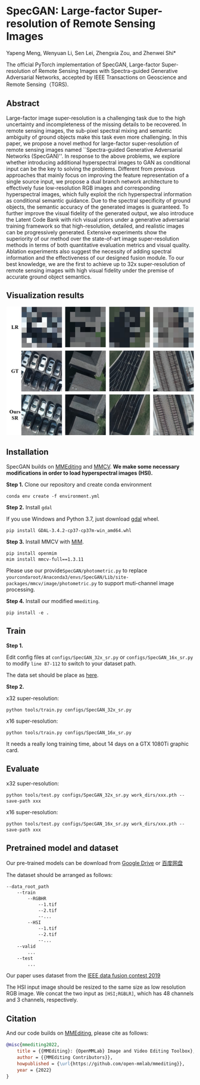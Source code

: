 # SpecGAN: Large-factor Super-resolution of Remote Sensing Images
Yapeng Meng, Wenyuan Li, Sen Lei, Zhengxia Zou, and Zhenwei Shi*

The official PyTorch implementation of SpecGAN, Large-factor Super-resolution of Remote Sensing Images with Spectra-guided Generative Adversarial Networks, accepted by IEEE Transactions on Geoscience and Remote Sensing（TGRS).

## Abstract
Large-factor image super-resolution is a challenging task due to the high uncertainty and incompleteness of the missing details to be recovered. In remote sensing images, the sub-pixel spectral mixing and semantic ambiguity of ground objects make this task even more challenging. In this paper, we propose a novel method for large-factor super-resolution of remote sensing images named ``Spectra-guided Generative Adversarial Networks (SpecGAN)''. In response to the above problems, we explore whether introducing additional hyperspectral images to GAN as conditional input can be the key to solving the problems. Different from previous approaches that mainly focus on improving the feature representation of a single source input, we propose a dual branch network architecture to effectively fuse low-resolution RGB images and corresponding hyperspectral images, which fully exploit the rich hyperspectral information as conditional semantic guidance. Due to the spectral specificity of ground objects, the semantic accuracy of the generated images is guaranteed. To further improve the visual fidelity of the generated output, we also introduce the Latent Code Bank with rich visual priors under a generative adversarial training framework so that high-resolution, detailed, and realistic images can be progressively generated. Extensive experiments show the superiority of our method over the state-of-art image super-resolution methods in terms of both quantitative evaluation metrics and visual quality. Ablation experiments also suggest the necessity of adding spectral information and the effectiveness of our designed fusion module. To our best knowledge, we are the first to achieve up to 32x super-resolution of remote sensing images with high visual fidelity under the premise of accurate ground object semantics.

## Visualization results
![](imgs/teaser.jpg?20x15)

## Installation

SpecGAN builds on [MMEditing](https://github.com/open-mmlab/mmediting) and [MMCV](https://github.com/open-mmlab/mmcv). 
**We make some necessary modifications in order to load hyperspectral images (HSI).**

**Step 1.**
Clone our repository and create conda environment
```shell
conda env create -f environment.yml
```

**Step 2.**
Install `gdal`

If you use Windows and Python 3.7, just download [gdal](https://download.lfd.uci.edu/pythonlibs/archived/cp37/GDAL-3.4.2-cp37-cp37m-win_amd64.whl) wheel.
```shell
pip install GDAL-3.4.2-cp37-cp37m-win_amd64.whl
```

**Step 3.**
Install MMCV with [MIM](https://github.com/open-mmlab/mim).

```shell
pip install openmim
mim install mmcv-full==1.3.11
```
Please use our provide`SpecGAN/photometric.py` to replace `yourcondaroot/Anaconda3/envs/SpecGAN/Lib/site-packages/mmcv/image/photometric.py` to support muti-channel image processing.

**Step 4.**
Install our modified `mmediting`. 
```shell
pip install -e .
```

## Train
**Step 1.**

Edit config files at `configs/SpecGAN_32x_sr.py` or `configs/SpecGAN_16x_sr.py` to modify `line 87-112` to switch to your dataset path.

The data set should be place as [here](#pretrained-model-and-dataset).

**Step 2.**

x32 super-resolution:
```
python tools/train.py configs/SpecGAN_32x_sr.py
```
x16 super-resolution:
```
python tools/train.py configs/SpecGAN_16x_sr.py
```
It needs a really long training time, about 14 days on a GTX 1080Ti graphic card.
## Evaluate

x32 super-resolution:
```
python tools/test.py configs/SpecGAN_32x_sr.py work_dirs/xxx.pth --save-path xxx
```
x16 super-resolution:
```
python tools/test.py configs/SpecGAN_16x_sr.py work_dirs/xxx.pth --save-path xxx
```
## Pretrained model and dataset
Our pre-trained models can be download from [Google Drive]() or [百度网盘](https://pan.baidu.com/s/1QQruAOTB3IL5Kuo87GVgAA?pwd=gep7)

The dataset should be arranged as follows:
```angular2html
--data_root_path
    --train
        --RGBHR
            --1.tif
            --2.tif
            --...
        --HSI
            --1.tif
            --2.tif
            --...
    --valid
        ...
    --test
        ...
```
Our paper uses dataset from the [IEEE data fusion contest 2019](https://dx.doi.org/10.21227/c6tm-vw12)

The HSI input image should be resized to the same size as low resolution RGB image.
We concat the two input as `[HSI;RGBLR]`, which has 48 channels and 3 channels, respectively.

## Citation

And our code builds on [MMEditing](https://github.com/open-mmlab/mmediting), please cite as follows:

```bibtex
@misc{mmediting2022,
    title = {{MMEditing}: {OpenMMLab} Image and Video Editing Toolbox},
    author = {{MMEditing Contributors}},
    howpublished = {\url{https://github.com/open-mmlab/mmediting}},
    year = {2022}
}
```
